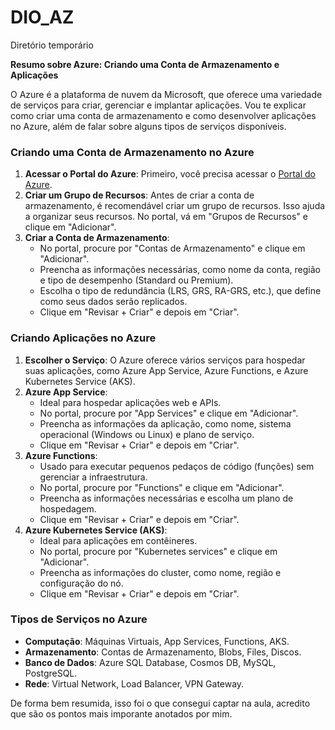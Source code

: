 # DIO_AZ
Diretório temporário 


**Resumo sobre Azure: Criando uma Conta de Armazenamento e Aplicações**

O Azure é a plataforma de nuvem da Microsoft, que oferece uma variedade de serviços para criar, gerenciar e implantar aplicações. Vou te explicar como criar uma conta de armazenamento e como desenvolver aplicações no Azure, além de falar sobre alguns tipos de serviços disponíveis.

### Criando uma Conta de Armazenamento no Azure

1. **Acessar o Portal do Azure**: Primeiro, você precisa acessar o [Portal do Azure](https://portal.azure.com/).
2. **Criar um Grupo de Recursos**: Antes de criar a conta de armazenamento, é recomendável criar um grupo de recursos. Isso ajuda a organizar seus recursos. No portal, vá em "Grupos de Recursos" e clique em "Adicionar".
3. **Criar a Conta de Armazenamento**:
   - No portal, procure por "Contas de Armazenamento" e clique em "Adicionar".
   - Preencha as informações necessárias, como nome da conta, região e tipo de desempenho (Standard ou Premium).
   - Escolha o tipo de redundância (LRS, GRS, RA-GRS, etc.), que define como seus dados serão replicados.
   - Clique em "Revisar + Criar" e depois em "Criar".

### Criando Aplicações no Azure

1. **Escolher o Serviço**: O Azure oferece vários serviços para hospedar suas aplicações, como Azure App Service, Azure Functions, e Azure Kubernetes Service (AKS).
2. **Azure App Service**:
   - Ideal para hospedar aplicações web e APIs.
   - No portal, procure por "App Services" e clique em "Adicionar".
   - Preencha as informações da aplicação, como nome, sistema operacional (Windows ou Linux) e plano de serviço.
   - Clique em "Revisar + Criar" e depois em "Criar".
3. **Azure Functions**:
   - Usado para executar pequenos pedaços de código (funções) sem gerenciar a infraestrutura.
   - No portal, procure por "Functions" e clique em "Adicionar".
   - Preencha as informações necessárias e escolha um plano de hospedagem.
   - Clique em "Revisar + Criar" e depois em "Criar".
4. **Azure Kubernetes Service (AKS)**:
   - Ideal para aplicações em contêineres.
   - No portal, procure por "Kubernetes services" e clique em "Adicionar".
   - Preencha as informações do cluster, como nome, região e configuração do nó.
   - Clique em "Revisar + Criar" e depois em "Criar".

### Tipos de Serviços no Azure

- **Computação**: Máquinas Virtuais, App Services, Functions, AKS.
- **Armazenamento**: Contas de Armazenamento, Blobs, Files, Discos.
- **Banco de Dados**: Azure SQL Database, Cosmos DB, MySQL, PostgreSQL.
- **Rede**: Virtual Network, Load Balancer, VPN Gateway.

De forma bem resumida, isso foi o que consegui captar na aula, acredito que são os pontos mais imporante anotados por mim. 
